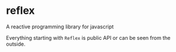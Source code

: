 # reflex
A reactive programming library for javascript

Everything starting with `Reflex` is public API or can be seen from the outside.
